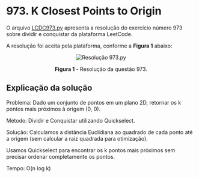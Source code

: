 # 973. K Closest Points to Origin

O arquivo [LCDC973.py](./LCDC973.py) apresenta a resolução do exercício número 973 sobre dividir e conquistar da plataforma LeetCode.

A resolução foi aceita pela plataforma, conforme a **Figura 1** abaixo:

<center>

![Resolução 973.py](../assets/Questão_media_973.png)

**Figura 1** - Resolução da questão 973.

</center>

## Explicação da solução

Problema:
Dado um conjunto de pontos em um plano 2D, retornar os k pontos mais próximos à origem (0, 0).

Método: Dividir e Conquistar utilizando Quickselect.

Solução:
Calculamos a distância Euclidiana ao quadrado de cada ponto até a origem (sem calcular a raiz quadrada para otimização).

Usamos Quickselect para encontrar os k pontos mais próximos sem precisar ordenar completamente os pontos.

Tempo: O(n log k)